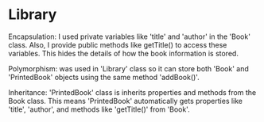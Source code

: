  # Library
 Encapsulation: I used private variables like 'title' and 'author' in the 'Book' class. Also, I provide public methods like getTitle() to access these variables. This hides the details of how the book information is stored.

 Polymorphism: was used in 'Library' class so it can store both 'Book' and 'PrintedBook' objects using the same method 'addBook()'.

 Inheritance: 'PrintedBook' class is inherits properties and methods from the Book class. This means 'PrintedBook' automatically gets properties like 'title', 'author', and methods like 'getTitle()' from 'Book'.
